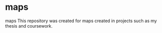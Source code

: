 # maps
maps
This repository was created for maps created in projects such as my thesis and coursework. 
